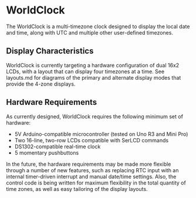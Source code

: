 WorldClock
==========

The WorldClock is a multi-timezone clock designed to display the local date and
time, along with UTC and multiple other user-defined timezones.

Display Characteristics
-----------------------
WorldClock is currently targeting a hardware configuration of dual 16x2 LCDs,
with a layout that can display four timezones at a time. See layouts.md for
diagrams of the primary and alternate display modes that provide the 4-zone
displays.

Hardware Requirements
---------------------
As currently designed, WorldClock requires the following minimum set of hardware:
* 5V Arduino-compatible microcontroller (tested on Uno R3 and Mini Pro)
* Two 16-line, two-row LCDs compatible with SerLCD commands
* DS1302-compatible real-time clock
* 5 momentary pushbuttons

In the future, the hardware requirements may be made more flexible through a
number of new features, such as replacing RTC input with an internal timer-driven
interrupt and manual date/time settings. Also, the control code is being written
for maximum flexibility in the total quantity of time zones, as well as easy
tailoring of the display layouts.
